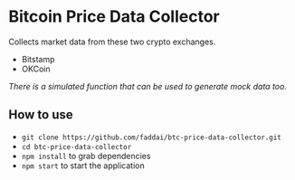 # Bitcoin Price Data Collector

Collects market data from these two crypto exchanges.

* Bitstamp
* OKCoin

*There is a simulated function that can be used to generate mock data too.*

## How to use

* `git clone https://github.com/faddai/btc-price-data-collector.git`
* `cd btc-price-data-collector`
* `npm install` to grab dependencies
* `npm start` to start the application
